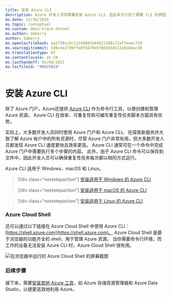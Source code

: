 ```yaml
---
title: 安装 Azure CLI
description: Azure 开发人员将需要安装 Azure CLI，因此本文介绍了需要 CLI 的原因以及从何处下载和安装 CLI。
ms.date: 11/30/2020
ms.topic: conceptual
ms.custom: devx-track-dotnet
ms.author: daberry
author: daberry
ms.openlocfilehash: aa2739cc6c11145887e64921398c72affeaec729
ms.sourcegitcommit: 5d9cee27d9ffe8f5670e5f663434511e81b8ac38
ms.translationtype: HT
ms.contentlocale: zh-CN
ms.lasthandoff: 01/08/2021
ms.locfileid: "98025024"
---
```

# <a name="install-the-azure-cli"></a>安装 Azure CLI

除了 Azure 门户，Azure还提供 [Azure CLI](/cli/azure/) 作为命令行工具，以便创建和管理 Azure 资源。 Azure CLI 在效率、可重复性和可编写重复性任务脚本方面具有优势。  

实际上，大多数开发人员同时使用 Azure 门户和 Azure CLI。 在探索新服务并大致了解 Azure 帐户中的所有资源时，尽管 Azure 门户非常有用，但大多数开发人员都发现 Azure CLI 速度更快且效率更高。  Azure CLI 通常可在一个命令中完成 Azure 门户中需要执行多个步骤的内容。  此外，由于 Azure CLI 命令可以保存到文件中，因此开发人员可以确保重复性任务每次都以相同方式运行。

Azure CLI 适用于 Windows、macOS 和 Linux。

> [!div class="nextstepaction"]
> [安装适用于 Windows 的 Azure CLI](/cli/azure/install-azure-cli-windows?tabs=azure-cli)

> [!div class="nextstepaction"]
> [安装适用于 macOS 的 Azure CLI](/cli/azure/install-azure-cli-macos)

> [!div class="nextstepaction"]
> [安装适用于 Linux 的 Azure CLI](/cli/azure/install-azure-cli-linux)

### <a name="azure-cloud-shell"></a>Azure Cloud Shell

还可以通过以下链接在 Azure Cloud Shell 中使用 Azure CLI：[https://shell.azure.com](https://shell.azure.com)。  Azure Cloud Shell 是基于浏览器的功能齐全的 shell，用于管理 Azure 资源。  当你需要命令行环境，而工作的设备无法安装 Azure CLI 时，Azure Cloud Shell 很有用。

![在浏览器中运行的 Azure Cloud Shell 的屏幕截图](media/azure-cloud-shell.png)

### <a name="next-steps"></a>后续步骤

接下来，需要[安装其他 Azure 工具](./azure-tools.md)，如 Azure 存储资源管理器和 Azure Data Studio，以便更高效地利用 Azure。
